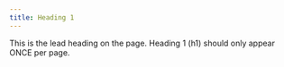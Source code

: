 ```yaml
---
title: Heading 1
---
```


This is the lead heading on the page. Heading 1 (h1) should only appear ONCE per page.